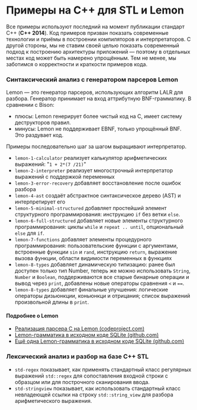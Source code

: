 # Примеры на C++ для STL и Lemon

Все примеры используют последний на момент публикации стандарт C++ (**C++ 2014**). Код примеров призван показать современные технологии и приёмы в построении компиляторов и интерпретаторов. С другой стороны, мы не ставим своей целью показать современный подход к построению архитектуры приложений &mdash; поэтому в отдельных местах код может быть намерено упрощённым. Тем не менее, мы заботимся о корректности и краткости примеров кода.

### Синтаксический анализ с генератором парсеров Lemon

Lemon &mdash; это генератор парсеров, использующих алгоритм LALR для разбора. Генератор принимает на вход аттрибутную BNF-грамматику. В сравнении с Bison:

- плюсы: Lemon генерирует более чистый код на C, имеет систему деструкторов правил.
- минусы: Lemon не поддерживает EBNF, только упрощённый BNF. Это раздувает код.

Примеры последовательно шаг за шагом выращивают интерпретатор.

* `lemon-1-calculator` реализует калькулятор арифметических выражений: "`1 + 2*(7 /21)`"
* `lemon-2-interpreter` реализует многострочный интерпретатор выражений с поддержкой переменных
* `lemon-3-error-recovery` добавляет восстановление после ошибок разбора
* `lemon-4-ast` создаёт абстрактное синтаксическое дерево (AST) и интерпретирует его
* `lemon-5-minimal-structured` добавляет простейший элемент структурного программирования: инструкцию `if` без ветки `else`.
* `lemon-6-full-structured` добавляет новые элементы структурного программирования: циклы `while` и `repeat .. until`, опциональный `else` для `if`.
* `lemon-7-functions` добавляет элементы процедурного программирования: пользовательские функции с аргументами, встроенные функции `sin` и `rand`, инструкцию `return`, выражение вызова функции, области видимости переменных в функциях
* `lemon-8-types` добавляет динамическую типизацию: ранее был доступен только тип Number, теперь же можно использовать `String`, `Number` и `Boolean`, поддерживаются все старые бинарные операции и вывод через `print`, добавлены новые операторы сравнения `<` и `==`.
* `lemon-8-types` добавляет финальные улучшения: логические операторы дизьюнкции, коньюнкци и отрицания; список выражений произвольной длины в `print`.

#### Подробнее о Lemon

- [Реализация парсера C на Lemon (codeproject.com)](http://www.codeproject.com/Articles/1056460/Generating-a-High-Speed-Parser-Part-Lemon)
- [Lemon-грамматика в исходном коде SQLite (github.com)](https://github.com/mackyle/sqlite/blob/master/src/parse.y)
- [Ещё одна Lemon-грамматика в исходном коде SQLite (github.com)](https://github.com/mackyle/sqlite/blob/master/ext/fts5/fts5parse.y)

### Лексический анализ и разбор на базе C++ STL
* `std-regex` показывает, как применять стандартный класс регулярных выражений `std::regex` для сопоставления входной строки с образцом или для построчного сканирования ввода.
* `std-stringview` показывает, как использовать стандартный класс невладеющей ссылки на строку `std::string_view` для разбора арифметического выражения.
